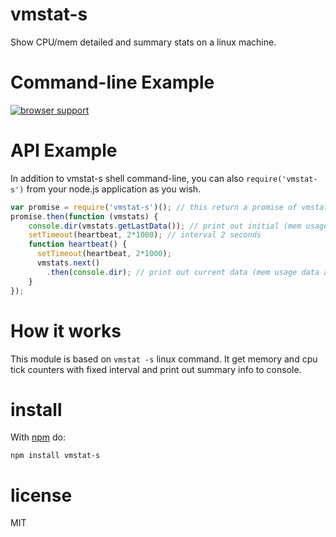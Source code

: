 # vmstat-s

Show CPU/mem detailed and summary stats on a linux machine.


# Command-line Example
[![browser support](http://xinkaiw.com/wp-content/uploads/2016/10/vmstats.gif)](http://xinkaiw.com/2016/10/vmstat-s/)

# API Example
In addition to vmstat-s shell command-line, you can also `require('vmstat-s')` from your node.js application as you wish.
``` js
var promise = require('vmstat-s')(); // this return a promise of vmstats instance
promise.then(function (vmstats) {
    console.dir(vmstats.getLastData()); // print out initial (mem usage data only)
    setTimeout(heartbeat, 2*1000); // interval 2 seconds
    function heartbeat() {
      setTimeout(heartbeat, 2*1000);
      vmstats.next()
        .then(console.dir); // print out current data (mem usage data and cpu usage data). Cpu usage is calculated from tick count diffs, thus require at least 2 measures.
    }
});
```

# How it works
This module is based on `vmstat -s` linux command. It get memory and cpu tick counters with fixed interval and print out summary info to console.

# install

With [npm](https://npmjs.org) do:

```
npm install vmstat-s
```

# license

MIT
